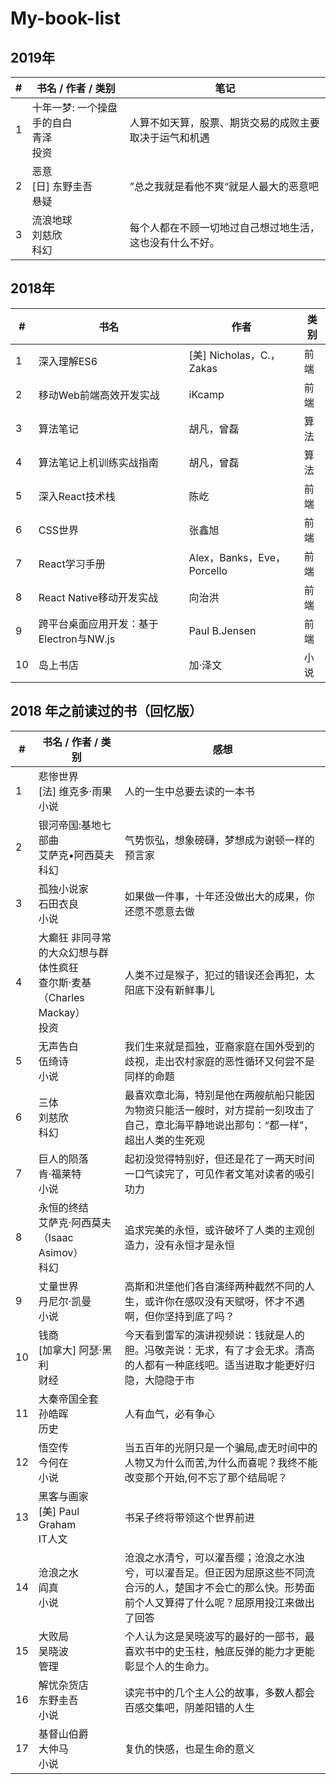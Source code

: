 # My-book-list

## 2019年

| # | 书名 / 作者 / 类别 | 笔记 |
|---| ---- | ---- |
| 1 | 十年一梦: 一个操盘手的自白 <br /> 青泽 <br /> 投资 | 人算不如天算，股票、期货交易的成败主要取决于运气和机遇 |
| 2 | 恶意 <br /> [日] 东野圭吾 <br /> 悬疑 | ”总之我就是看他不爽“就是人最大的恶意吧 |
| 3 | 流浪地球 <br /> 刘慈欣 <br /> 科幻 | 每个人都在不顾一切地过自己想过地生活，这也没有什么不好。 |

## 2018年

| # | 书名 | 作者 | 类别 |
|---| ---- | ---- | ---- |
| 1 | 深入理解ES6 | [美] Nicholas，C.，Zakas | 前端 |
| 2 | 移动Web前端高效开发实战 | iKcamp | 前端 |
| 3 | 算法笔记 | 胡凡，曾磊 | 算法 |
| 4 | 算法笔记上机训练实战指南 | 胡凡，曾磊 | 算法 |
| 5 | 深入React技术栈 | 陈屹 | 前端 |
| 6 | CSS世界 | 张鑫旭 | 前端 |
| 7 | React学习手册 | Alex，Banks，Eve，Porcello | 前端 |
| 8 | React Native移动开发实战 | 向治洪 | 前端 |
| 9 | 跨平台桌面应用开发：基于Electron与NW.js | Paul B.Jensen | 前端 |
| 10 | 岛上书店 | 加·泽文 | 小说 |

## 2018 年之前读过的书（回忆版）

| # | 书名 / 作者 / 类别 | 感想 | 
|---| ---- | ---- |
| 1 | 悲惨世界 <br /> [法] 维克多·雨果 <br /> 小说| 人的一生中总要去读的一本书  |
| 2 | 银河帝国:基地七部曲 <br /> 艾萨克•阿西莫夫 <br /> 科幻 | 气势恢弘，想象磅礴，梦想成为谢顿一样的预言家 |
| 3 | 孤独小说家 <br /> 石田衣良 <br /> 小说 | 如果做一件事，十年还没做出大的成果，你还愿不愿意去做 |
| 4 | 大癫狂 非同寻常的大众幻想与群体性疯狂 <br /> 查尔斯·麦基（Charles Mackay）<br /> 投资 | 人类不过是猴子，犯过的错误还会再犯，太阳底下没有新鲜事儿 |
| 5 | 无声告白 <br /> 伍绮诗 <br /> 小说 | 我们生来就是孤独，亚裔家庭在国外受到的歧视，走出农村家庭的恶性循环又何尝不是同样的命题 |
| 6 | 三体 <br /> 刘慈欣 <br /> 科幻 | 最喜欢章北海，特别是他在两艘航船只能因为物资只能活一艘时，对方提前一刻攻击了自己，章北海平静地说出那句：“都一样”，超出人类的生死观 |
| 7 | 巨人的陨落 <br /> 肯·福莱特 <br /> 小说 | 起初没觉得特别好，但还是花了一两天时间一口气读完了，可见作者文笔对读者的吸引功力 |
| 8 | 永恒的终结 <br /> 艾萨克·阿西莫夫（Isaac Asimov）<br /> 科幻 | 追求完美的永恒，或许破坏了人类的主观创造力，没有永恒才是永恒 |
| 9 | 丈量世界 <br /> 丹尼尔·凯曼 <br /> 小说 | 高斯和洪堡他们各自演绎两种截然不同的人生，或许你在感叹没有天赋呀，怀才不遇啊，但你坚持到底了吗？ |
| 10 | 钱商 <br /> [加拿大] 阿瑟·黑利 <br /> 财经 | 今天看到雷军的演讲视频说：钱就是人的胆。冯敬尧说：无求，有了才会无求。清高的人都有一种底线吧。适当进取才能更好归隐，大隐隐于市 |
| 11 | 大秦帝国全套 <br /> 孙皓晖 <br /> 历史 | 人有血气，必有争心 |
| 12 | 悟空传 <br /> 今何在 <br /> 小说 | 当五百年的光阴只是一个骗局,虚无时间中的人物又为什么而苦,为什么而喜呢？我终不能改变那个开始,何不忘了那个结局呢？ |
| 13 | 黑客与画家 <br /> [美] Paul Graham <br /> IT人文 | 书呆子终将带领这个世界前进 |
| 14 | 沧浪之水 <br /> 阎真 <br /> 小说 | 沧浪之水清兮，可以濯吾缨；沧浪之水浊兮，可以濯吾足。但正因为屈原这些不同流合污的人，楚国才不会亡的那么快。形势面前个人又算得了什么呢？屈原用投江来做出了回答 |
| 15 | 大败局 <br /> 吴晓波 <br /> 管理 | 个人认为这是吴晓波写的最好的一部书，最喜欢书中的史玉柱，触底反弹的能力才更能彰显个人的生命力。 |
| 16 | 解忧杂货店 <br /> 东野圭吾 <br /> 小说 | 读完书中的几个主人公的故事，多数人都会百感交集吧，阴差阳错的人生 |
| 17 | 基督山伯爵 <br /> 大仲马 <br /> 小说 | 复仇的快感，也是生命的意义 |